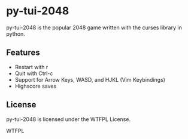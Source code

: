 # py-tui-2048
py-tui-2048 is the popular 2048 game written with the curses library in python.

## Features
- Restart with r
- Quit with Ctrl-c
- Support for Arrow Keys, WASD, and HJKL (Vim Keybindings)
- Highscore saves
  
## License
py-tui-2048 is licensed under the WTFPL License.

<a href="http://www.wtfpl.net/"><img
     src="http://www.wtfpl.net/wp-content/uploads/2012/12/wtfpl-badge-4.png"
     width="80" height="15" alt="WTFPL" /></a>
